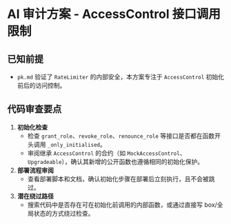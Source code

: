 # AI 审计方案 - AccessControl 接口调用限制

## 已知前提
- `pk.md` 验证了 `RateLimiter` 的内部安全，本方案专注于 `AccessControl` 初始化前后的访问控制。

## 代码审查要点
1. **初始化检查**
   - 检查 `grant_role`、`revoke_role`、`renounce_role` 等接口是否都在函数开头调用 `_only_initialised`。
   - 审阅继承 `AccessControl` 的合约（如 `MockAccessControl`、`Upgradeable`），确认其新增的公开函数也遵循相同的初始化保护。
2. **部署流程审阅**
   - 查看部署脚本和文档，确认初始化步骤在部署后立刻执行，且不会被跳过。
3. **潜在绕过路径**
   - 搜索代码中是否存在可在初始化前调用的内部函数，或通过直接写 box/全局状态的方式绕过检查。

